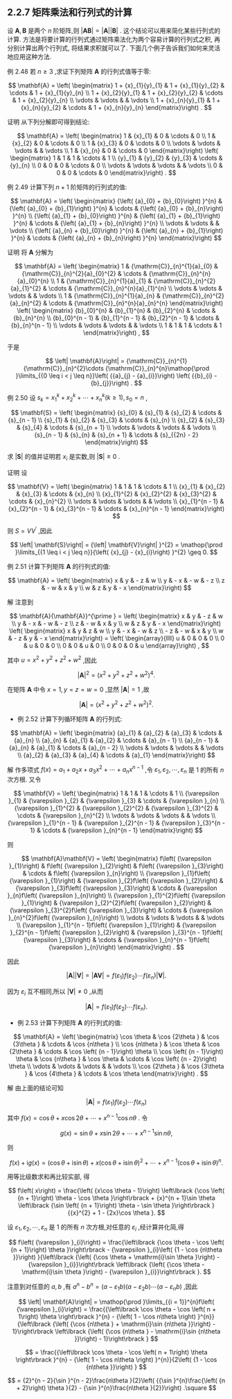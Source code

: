 ## 2.2.7 矩阵乘法和行列式的计算

设 $\mathbf{A},\mathbf{B}$ 是两个 $n$ 阶矩阵,则 $\left| \mathbf{{AB}}\right| = \left| \mathbf{A}\right| \left| \mathbf{B}\right|$ . 这个结论可以用来简化某些行列式的计算. 方法是将要计算的行列式通过矩阵乘法化为两个容易计算的行列式之积, 再分别计算出两个行列式, 将结果求积就可以了. 下面几个例子告诉我们如何来灵活地应用这种方法.

例 2.48 若 $n \geq 3$ ,求证下列矩阵 $\mathbf{A}$ 的行列式值等于零:

$$
\mathbf{A} = \left( \begin{matrix} 1 + {x}_{1}{y}_{1} & 1 + {x}_{1}{y}_{2} & \cdots & 1 + {x}_{1}{y}_{n} \\ 1 + {x}_{2}{y}_{1} & 1 + {x}_{2}{y}_{2} & \cdots & 1 + {x}_{2}{y}_{n} \\ \vdots & \vdots & & \vdots \\ 1 + {x}_{n}{y}_{1} & 1 + {x}_{n}{y}_{2} & \cdots & 1 + {x}_{n}{y}_{n} \end{matrix}\right) .
$$

证明 从下列分解即可得到结论:

$$
\mathbf{A} = \left( \begin{matrix} 1 & {x}_{1} & 0 & \cdots & 0 \\ 1 & {x}_{2} & 0 & \cdots & 0 \\ 1 & {x}_{3} & 0 & \cdots & 0 \\ \vdots & \vdots & \vdots & & \vdots \\ 1 & {x}_{n} & 0 & \cdots & 0 \end{matrix}\right) \left( \begin{matrix} 1 & 1 & 1 & \cdots & 1 \\ {y}_{1} & {y}_{2} & {y}_{3} & \cdots & {y}_{n} \\ 0 & 0 & 0 & \cdots & 0 \\ \vdots & \vdots & \vdots & & \vdots \\ 0 & 0 & 0 & \cdots & 0 \end{matrix}\right) .
$$

例 2.49 计算下列 $n + 1$ 阶矩阵的行列式的值:

$$
\mathbf{A} = \left( \begin{matrix} {\left( {a}_{0} + {b}_{0}\right) }^{n} & {\left( {a}_{0} + {b}_{1}\right) }^{n} & \cdots & {\left( {a}_{0} + {b}_{n}\right) }^{n} \\ {\left( {a}_{1} + {b}_{0}\right) }^{n} & {\left( {a}_{1} + {b}_{1}\right) }^{n} & \cdots & {\left( {a}_{1} + {b}_{n}\right) }^{n} \\ \vdots & \vdots & & \vdots \\ {\left( {a}_{n} + {b}_{0}\right) }^{n} & {\left( {a}_{n} + {b}_{1}\right) }^{n} & \cdots & {\left( {a}_{n} + {b}_{n}\right) }^{n} \end{matrix}\right)
$$

证明 将 $\mathbf{A}$ 分解为

$$
\mathbf{A} = \left( \begin{matrix} 1 & {\mathrm{C}}_{n}^{1}{a}_{0} & {\mathrm{C}}_{n}^{2}{a}_{0}^{2} & \cdots & {\mathrm{C}}_{n}^{n}{a}_{0}^{n} \\ 1 & {\mathrm{C}}_{n}^{1}{a}_{1} & {\mathrm{C}}_{n}^{2}{a}_{1}^{2} & \cdots & {\mathrm{C}}_{n}^{n}{a}_{1}^{n} \\ \vdots & \vdots & \vdots & & \vdots \\ 1 & {\mathrm{C}}_{n}^{1}{a}_{n} & {\mathrm{C}}_{n}^{2}{a}_{n}^{2} & \cdots & {\mathrm{C}}_{n}^{n}{a}_{n}^{n} \end{matrix}\right) \left( \begin{matrix} {b}_{0}^{n} & {b}_{1}^{n} & {b}_{2}^{n} & \cdots & {b}_{n}^{n} \\ {b}_{0}^{n - 1} & {b}_{1}^{n - 1} & {b}_{2}^{n - 1} & \cdots & {b}_{n}^{n - 1} \\ \vdots & \vdots & \vdots & & \vdots \\ 1 & 1 & 1 & \cdots & 1 \end{matrix}\right) ,
$$

于是

$$
\left| \mathbf{A}\right| = {\mathrm{C}}_{n}^{1}{\mathrm{C}}_{n}^{2}\cdots {\mathrm{C}}_{n}^{n}\mathop{\prod }\limits_{{0 \leq i < j \leq n}}\left( {{a}_{j} - {a}_{i}}\right) \left( {{b}_{i} - {b}_{j}}\right) .
$$

例 2.50 设 ${s}_{k} = {x}_{1}^{k} + {x}_{2}^{k} + \cdots + {x}_{n}^{k}\left( {k \geq 1}\right) ,{s}_{0} = n$ ,

$$
\mathbf{S} = \left( \begin{matrix} {s}_{0} & {s}_{1} & {s}_{2} & \cdots & {s}_{n - 1} \\ {s}_{1} & {s}_{2} & {s}_{3} & \cdots & {s}_{n} \\ {s}_{2} & {s}_{3} & {s}_{4} & \cdots & {s}_{n + 1} \\ \vdots & \vdots & \vdots & & \vdots \\ {s}_{n - 1} & {s}_{n} & {s}_{n + 1} & \cdots & {s}_{{2n} - 2} \end{matrix}\right)
$$

求 $\left| \mathbf{S}\right|$ 的值并证明若 ${x}_{i}$ 是实数,则 $\left| \mathbf{S}\right| \geq 0$ .

证明 设

$$
\mathbf{V} = \left( \begin{matrix} 1 & 1 & 1 & \cdots & 1 \\ {x}_{1} & {x}_{2} & {x}_{3} & \cdots & {x}_{n} \\ {x}_{1}^{2} & {x}_{2}^{2} & {x}_{3}^{2} & \cdots & {x}_{n}^{2} \\ \vdots & \vdots & \vdots & & \vdots \\ {x}_{1}^{n - 1} & {x}_{2}^{n - 1} & {x}_{3}^{n - 1} & \cdots & {x}_{n}^{n - 1} \end{matrix}\right)
$$

则 $S = V{V}^{\prime }$ ,因此

$$
\left| \mathbf{S}\right| = {\left| \mathbf{V}\right| }^{2} = \mathop{\prod }\limits_{{1 \leq i < j \leq n}}{\left( {x}_{j} - {x}_{i}\right) }^{2} \geq 0.
$$

例 2.51 计算下列矩阵 $\mathbf{A}$ 的行列式的值:

$$
\mathbf{A} = \left( \begin{matrix} x & y & - z & w \\ y & - x & - w & - z \\ z & - w & x & y \\ w & z & y & - x \end{matrix}\right)
$$

解 注意到

$$
\mathbf{A}{\mathbf{A}}^{\prime } = \left( \begin{matrix} x & y & - z & w \\ y & - x & - w & - z \\ z & - w & x & y \\ w & z & y & - x \end{matrix}\right) \left( \begin{matrix} x & y & z & w \\ y & - x & - w & z \\ - z & - w & x & y \\ w & - z & y & - x \end{matrix}\right) = \left( \begin{array}{llll} u & 0 & 0 & 0 \\ 0 & u & 0 & 0 \\ 0 & 0 & u & 0 \\ 0 & 0 & 0 & u \end{array}\right) ,
$$

其中 $u = {x}^{2} + {y}^{2} + {z}^{2} + {w}^{2}$ ,因此

$$
{\left| \mathbf{A}\right| }^{2} = {\left( {x}^{2} + {y}^{2} + {z}^{2} + {w}^{2}\right) }^{4}.
$$

在矩阵 $\mathbf{A}$ 中令 $x = 1, y = z = w = 0$ ,显然 $\left| \mathbf{A}\right| = 1$ ,故

$$
\left| \mathbf{A}\right| = {\left( {x}^{2} + {y}^{2} + {z}^{2} + {w}^{2}\right) }^{2}.
$$

* 例 2.52 计算下列循环矩阵 $\mathbf{A}$ 的行列式:

$$
\mathbf{A} = \left( \begin{matrix} {a}_{1} & {a}_{2} & {a}_{3} & \cdots & {a}_{n} \\ {a}_{n} & {a}_{1} & {a}_{2} & \cdots & {a}_{n - 1} \\ {a}_{n - 1} & {a}_{n} & {a}_{1} & \cdots & {a}_{n - 2} \\ \vdots & \vdots & \vdots & & \vdots \\ {a}_{2} & {a}_{3} & {a}_{4} & \cdots & {a}_{1} \end{matrix}\right)
$$

解 作多项式 $f\left( x\right) = {a}_{1} + {a}_{2}x + {a}_{3}{x}^{2} + \cdots + {a}_{n}{x}^{n - 1}$ ,令 ${\varepsilon }_{1},{\varepsilon }_{2},\cdots ,{\varepsilon }_{n}$ 是 1 的所有 $n$ 次方根. 又令

$$
\mathbf{V} = \left( \begin{matrix} 1 & 1 & 1 & \cdots & 1 \\ {\varepsilon }_{1} & {\varepsilon }_{2} & {\varepsilon }_{3} & \cdots & {\varepsilon }_{n} \\ {\varepsilon }_{1}^{2} & {\varepsilon }_{2}^{2} & {\varepsilon }_{3}^{2} & \cdots & {\varepsilon }_{n}^{2} \\ \vdots & \vdots & \vdots & & \vdots \\ {\varepsilon }_{1}^{n - 1} & {\varepsilon }_{2}^{n - 1} & {\varepsilon }_{3}^{n - 1} & \cdots & {\varepsilon }_{n}^{n - 1} \end{matrix}\right)
$$

则

$$
\mathbf{A}\mathbf{V} = \left( \begin{matrix} f\left( {\varepsilon }_{1}\right) & f\left( {\varepsilon }_{2}\right) & f\left( {\varepsilon }_{3}\right) & \cdots & f\left( {\varepsilon }_{n}\right) \\ {\varepsilon }_{1}f\left( {\varepsilon }_{1}\right) & {\varepsilon }_{2}f\left( {\varepsilon }_{2}\right) & {\varepsilon }_{3}f\left( {\varepsilon }_{3}\right) & \cdots & {\varepsilon }_{n}f\left( {\varepsilon }_{n}\right) \\ {\varepsilon }_{1}^{2}f\left( {\varepsilon }_{1}\right) & {\varepsilon }_{2}^{2}f\left( {\varepsilon }_{2}\right) & {\varepsilon }_{3}^{2}f\left( {\varepsilon }_{3}\right) & \cdots & {\varepsilon }_{n}^{2}f\left( {\varepsilon }_{n}\right) \\ \vdots & \vdots & \vdots & & \vdots \\ {\varepsilon }_{1}^{n - 1}f\left( {\varepsilon }_{1}\right) & {\varepsilon }_{2}^{n - 1}f\left( {\varepsilon }_{2}\right) & {\varepsilon }_{3}^{n - 1}f\left( {\varepsilon }_{3}\right) & \cdots & {\varepsilon }_{n}^{n - 1}f\left( {\varepsilon }_{n}\right) \end{matrix}\right) .
$$

因此

$$
\left| \mathbf{A}\right| \left| \mathbf{V}\right| = \left| {\mathbf{A}\mathbf{V}}\right| = f\left( {\varepsilon }_{1}\right) f\left( {\varepsilon }_{2}\right) \cdots f\left( {\varepsilon }_{n}\right) \left| \mathbf{V}\right| .
$$

因为 ${\varepsilon }_{i}$ 互不相同,所以 $\left| \mathbf{V}\right| \neq 0$ ,从而

$$
\left| \mathbf{A}\right| = f\left( {\varepsilon }_{1}\right) f\left( {\varepsilon }_{2}\right) \cdots f\left( {\varepsilon }_{n}\right) .
$$

* 例 2.53 计算下列矩阵 $\mathbf{A}$ 的行列式的值:

$$
\mathbf{A} = \left( \begin{matrix} \cos \theta & \cos {2\theta } & \cos {3\theta } & \cdots & \cos {n\theta } \\ \cos {n\theta } & \cos \theta & \cos {2\theta } & \cdots & \cos \left( {n - 1}\right) \theta \\ \cos \left( {n - 1}\right) \theta & \cos {n\theta } & \cos \theta & \cdots & \cos \left( {n - 2}\right) \theta \\ \vdots & \vdots & \vdots & & \vdots \\ \cos {2\theta } & \cos {3\theta } & \cos {4\theta } & \cdots & \cos \theta \end{matrix}\right) .
$$

解 由上面的结论可知

$$
\left| \mathbf{A}\right| = f\left( {\varepsilon }_{1}\right) f\left( {\varepsilon }_{2}\right) \cdots f\left( {\varepsilon }_{n}\right)
$$

其中 $f\left( x\right) = \cos \theta + x\cos {2\theta } + \cdots + {x}^{n - 1}\cos {n\theta }$ . 令

$$
g\left( x\right) = \sin \theta + x\sin {2\theta } + \cdots + {x}^{n - 1}\sin {n\theta },
$$

则

$$
f\left( x\right) + \mathrm{i}g\left( x\right) = \left( {\cos \theta + \mathrm{i}\sin \theta }\right) + x{\left( \cos \theta + \mathrm{i}\sin \theta \right) }^{2} + \cdots + {x}^{n - 1}{\left( \cos \theta + \mathrm{i}\sin \theta \right) }^{n}.
$$

用等比级数求和再比较实部, 得

$$
f\left( x\right) = \frac{\left( {x\cos \theta - 1}\right) \left\lbrack {\cos \left( {n + 1}\right) \theta - \cos \theta }\right\rbrack + {x}^{n + 1}\sin \theta \left\lbrack {\sin \left( {n + 1}\right) \theta - \sin \theta }\right\rbrack }{{x}^{2} + 1 - {2x}\cos \theta }.
$$

设 ${\varepsilon }_{1},{\varepsilon }_{2},\cdots ,{\varepsilon }_{n}$ 是 1 的所有 $n$ 次方根,对任意的 ${\varepsilon }_{i}$ ,经计算并化简,得

$$
f\left( {\varepsilon }_{i}\right) = \frac{\left\lbrack {\cos \theta - \cos \left( {n + 1}\right) \theta }\right\rbrack - {\varepsilon }_{i}\left( {1 - \cos {n\theta }}\right) }{\left\lbrack {\left( {\cos \theta + \mathrm{i}\sin \theta }\right) - {\varepsilon }_{i}}\right\rbrack \left\lbrack {\left( {\cos \theta - \mathrm{i}\sin \theta }\right) - {\varepsilon }_{i}}\right\rbrack }.
$$

注意到对任意的 $a, b$ ,有 ${a}^{n} - {b}^{n} = \left( {a - {\varepsilon }_{1}b}\right) \left( {a - {\varepsilon }_{2}b}\right) \cdots \left( {a - {\varepsilon }_{n}b}\right)$ ,因此

$$
\left| \mathbf{A}\right| = \mathop{\prod }\limits_{{i = 1}}^{n}f\left( {\varepsilon }_{i}\right) = \frac{{\left\lbrack \cos \theta - \cos \left( n + 1\right) \theta \right\rbrack }^{n} - {\left( 1 - \cos n\theta \right) }^{n}}{\left\lbrack {\left( {\cos {n\theta } + \mathrm{i}\sin {n\theta }}\right) - 1}\right\rbrack \left\lbrack {\left( {\cos {n\theta } - \mathrm{i}\sin {n\theta }}\right) - 1}\right\rbrack }
$$

$$
= \frac{{\left\lbrack \cos \theta - \cos \left( n + 1\right) \theta \right\rbrack }^{n} - {\left( 1 - \cos n\theta \right) }^{n}}{2\left( {1 - \cos {n\theta }}\right) }
$$

$$
= {2}^{n - 2}{\sin }^{n - 2}\frac{n\theta }{2}\left( {{\sin }^{n}\frac{\left( {n + 2}\right) \theta }{2} - {\sin }^{n}\frac{n\theta }{2}}\right) .\square
$$